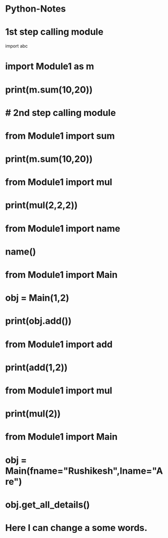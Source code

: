# Python-Notes

# 1st step calling module
import abc

# import Module1 as m
#
# print(m.sum(10,20))
#
# # 2nd  step calling module
#
# from Module1 import sum
#
# print(m.sum(10,20))


# from Module1 import mul
#
# print(mul(2,2,2))

# from Module1 import name
#
# name()

# from Module1 import Main

# obj = Main(1,2)
# print(obj.add())

# from Module1 import add
# print(add(1,2))


# from Module1 import mul
#
# print(mul(2))

# from Module1 import Main
#
# obj = Main(fname="Rushikesh",lname="Are")
# obj.get_all_details()

# Here I can change a some words.


